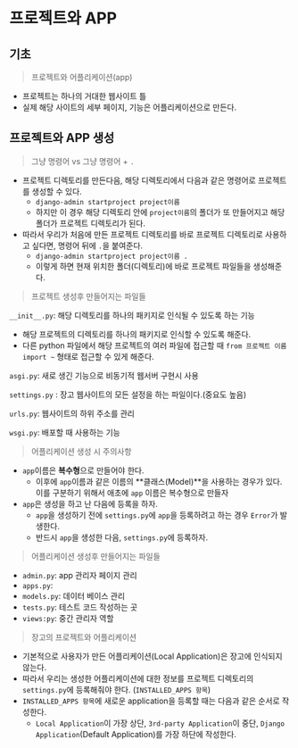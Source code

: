 # 프로젝트와 APP



## 기초

> 프로젝트와 어플리케이션(app)

* 프로젝트는 하나의 거대한 웹사이트 틀
* 실제 해당 사이트의 세부 페이지, 기능은 어플리케이션으로 만든다.





## 프로젝트와 APP 생성



> 그냥 명령어 vs 그냥 명령어 + `.`

* 프로젝트 디렉토리를 만든다음, 해당 디렉토리에서 다음과 같은 명령어로 프로젝트를 생성할 수 있다.
  * `django-admin startproject project이름`
  * 하지만 이 경우 해당 디렉토리 안에 `project이름`의 폴더가 또 만들어지고 해당 폴더가 프로젝트 디렉토리가 된다. 
* 따라서 우리가 처음에 만든 프로젝트 디렉토리를 바로 프로젝트 디렉토리로 사용하고 싶다면, 명령어 뒤에 `.`을 붙여준다.
  * `django-admin startproject project이름 .`
  * 이렇게 하면 현재 위치한 폴더(디렉토리)에 바로 프로젝트 파일들을 생성해준다.       



> 프로젝트 생성후 만들어지는 파일들

`__init__.py`: 해당 디렉토리를 하나의 패키지로 인식될 수 있도록 하는 기능

* 해당 프로젝트의 디렉토리를 하나의 패키지로 인식할 수 있도록 해준다.
* 다른 python 파일에서 해당 프로젝트의 여러 파일에 접근할 때 `from 프로젝트 이름 import ~` 형태로 접근할 수 있게 해준다.

`asgi.py`: 새로 생긴 기능으로 비동기적 웹서버 구현시 사용

`settings.py` : 장고 웹사이트의 모든 설정을 하는 파일이다.(중요도 높음)

`urls.py`:  웹사이트의 하위 주소를 관리

`wsgi.py`: 배포할 때 사용하는 기능      



> 어플리케이션 생성 시 주의사항

* `app`이름은 **복수형**으로 만들어야 한다.
  * 이후에 `app`이름과 같은 이름의 **클래스(Model)**을 사용하는 경우가 있다. 이를 구분하기 위해서 애초에 `app` 이름은 복수형으로 만들자
* `app`은 생성을 하고 난 다음에 등록을 하자.
  * `app`을 생성하기 전에 `settings.py`에 `app`을 등록하려고 하는 경우 `Error`가 발생한다. 
  * 반드시 `app`을 생성한 다음, `settings.py`에 등록하자.



> 어플리케이션 생성후 만들어지는 파일들

* `admin.py`: app 관리자 페이지 관리 
* `apps.py`:
* `models.py`: 데이터 베이스 관리
* `tests.py`: 테스트 코드 작성하는 곳
* `views:py`: 중간 관리자 역할



> 장고의 프로젝트와 어플리케이션 

* 기본적으로 사용자가 만든 어플리케이션(Local Application)은 장고에 인식되지 않는다.
* 따라서 우리는 생성한 어플리케이션에 대한 정보를 프로젝트 디렉토리의 `settings.py`에 등록해줘야 한다. (`INSTALLED_APPS 항목`)
* `INSTALLED_APPS 항목`에 새로운 application을 등록할 때는 다음과 같은 순서로 작성한다.
  * `Local Application`이 가장 상단, `3rd-party Application`이 중단, `Django Application`(Default Application)를 가장 하단에 작성한다.

